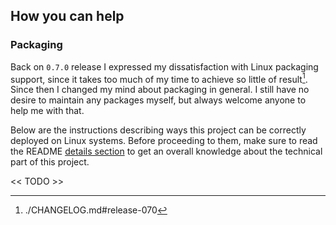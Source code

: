 ## How you can help


### Packaging
Back on `0.7.0` release I expressed my dissatisfaction with Linux packaging
support, since it takes too much of my time to achieve so little of result[^1].
Since then I changed my mind about packaging in general. I still have no desire
to maintain any packages myself, but always welcome anyone to help me with that.

Below are the instructions describing ways this project can be correctly
deployed on Linux systems. Before proceeding to them, make sure to read the
README [details section](./README.md#details) to get an overall knowledge about
the technical part of this project.

<< TODO >>


[^1]: ./CHANGELOG.md#release-070

